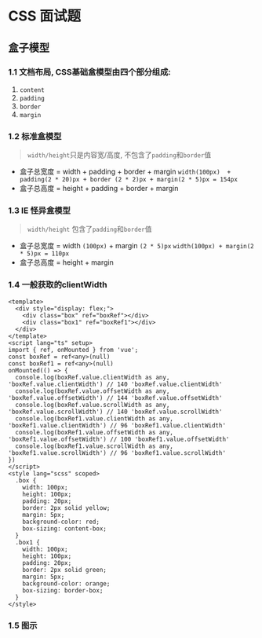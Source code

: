 # CSS 面试题
## 盒子模型
### 1.1 文档布局, CSS基础盒模型由四个部分组成: 
1. `content`
2. `padding`
3. `border`
4. `margin`
<Box />

### 1.2 标准盒模型
> `width/height`只是内容宽/高度, 不包含了`padding`和`border`值
- 盒子总宽度 = width + padding + border + margin
   `width(100px)  + padding(2 * 20)px + border (2 * 2)px + margin(2 * 5)px = 154px` 
- 盒子总高度 = height + padding + border + margin
### 1.3 IE 怪异盒模型
> `width/height` 包含了`padding`和`border`值
- 盒子总宽度 = width `(100px)` + margin `(2 * 5)px`
 `width(100px) + margin(2 * 5)px = 110px` 
- 盒子总高度 = height + margin
### 1.4 一般获取的clientWidth
```
<template>
  <div style="display: flex;">
    <div class="box" ref="boxRef"></div>
    <div class="box1" ref="boxRef1"></div>
  </div>
</template>
<script lang="ts" setup>
import { ref, onMounted } from 'vue';
const boxRef = ref<any>(null)
const boxRef1 = ref<any>(null)
onMounted(() => {
  console.log(boxRef.value.clientWidth as any, 'boxRef.value.clientWidth') // 140 'boxRef.value.clientWidth'
  console.log(boxRef.value.offsetWidth as any, 'boxRef.value.offsetWidth') // 144 'boxRef.value.offsetWidth'
  console.log(boxRef.value.scrollWidth as any, 'boxRef.value.scrollWidth') // 140 'boxRef.value.scrollWidth'
  console.log(boxRef1.value.clientWidth as any, 'boxRef1.value.clientWidth') // 96 'boxRef1.value.clientWidth'
  console.log(boxRef1.value.offsetWidth as any, 'boxRef1.value.offsetWidth') // 100 'boxRef1.value.offsetWidth'
  console.log(boxRef1.value.scrollWidth as any, 'boxRef1.value.scrollWidth') // 96 'boxRef1.value.scrollWidth'
})
</script>
<style lang="scss" scoped>
  .box {
    width: 100px;
    height: 100px;
    padding: 20px;
    border: 2px solid yellow;
    margin: 5px;
    background-color: red;
    box-sizing: content-box;
  }
  .box1 {
    width: 100px;
    height: 100px;
    padding: 20px;
    border: 2px solid green;
    margin: 5px;
    background-color: orange;
    box-sizing: border-box;
  }
</style>
```

### 1.5 图示
<ImgShow :url="BoxPng" />


<script lang='ts' setup>
  import BoxPng from '../images/box_css.png'
  import ImgShow from '../components/imgShow.vue'
  import Box from '../components/box.vue'
</script>